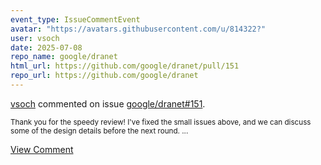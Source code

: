 ```yaml
---
event_type: IssueCommentEvent
avatar: "https://avatars.githubusercontent.com/u/814322?"
user: vsoch
date: 2025-07-08
repo_name: google/dranet
html_url: https://github.com/google/dranet/pull/151
repo_url: https://github.com/google/dranet
---
```


<a href='https://github.com/vsoch' target='_blank'>vsoch</a> commented on issue <a href='https://github.com/google/dranet/pull/151' target='_blank'>google/dranet#151</a>.

<small>Thank you for the speedy review! I've fixed the small issues above, and we can discuss some of the design details before the next round....</small>

<a href='https://github.com/google/dranet/pull/151' target='_blank'>View Comment</a>